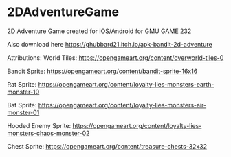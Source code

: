 # 2DAdventureGame
2D Adventure Game created for iOS/Android for GMU GAME 232

Also download here https://ghubbard21.itch.io/apk-bandit-2d-adventure

Attributions:
World Tiles: https://opengameart.org/content/overworld-tiles-0

Bandit Sprite: https://opengameart.org/content/bandit-sprite-16x16

Rat Sprite: https://opengameart.org/content/loyalty-lies-monsters-earth-monster-10

Bat Sprite: https://opengameart.org/content/loyalty-lies-monsters-air-monster-01

Hooded Enemy Sprite: https://opengameart.org/content/loyalty-lies-monsters-chaos-monster-02

Chest Sprite: https://opengameart.org/content/treasure-chests-32x32
